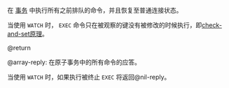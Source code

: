 在 [事务][tt] 中执行所有之前排队的命令，并且恢复至普通连接状态。

[tt]: /topics/transactions

当使用 `WATCH` 时， `EXEC` 命令只在被观察的键没有被修改的时候执行，即[check-and-set原理][ttc]。

[ttc]: /topics/transactions#cas

@return

@array-reply: 在原子事务中的所有命令的应答。

当使用 `WATCH` 时，如果执行被终止 `EXEC` 将返回@nil-reply。
